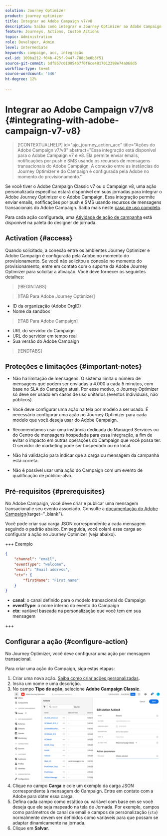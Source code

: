 ```yaml
---
solution: Journey Optimizer
product: journey optimizer
title: Integrar ao Adobe Campaign v7/v8
description: Saiba como integrar o Journey Optimizer ao Adobe Campaign v7/v8
feature: Journeys, Actions, Custom Actions
topic: Administration
role: Developer, Admin
level: Intermediate
keywords: campaign, acc, integração
exl-id: 109ba212-f04b-425f-9447-708c8e0b3f51
source-git-commit: bdf857c010854b7f0f6ce4817012398e74a068d5
workflow-type: tm+mt
source-wordcount: '546'
ht-degree: 12%

---
```


# Integrar ao Adobe Campaign v7/v8 {#integrating-with-adobe-campaign-v7-v8}

>[!CONTEXTUALHELP]
>id="ajo_journey_action_acc"
>title="Ações do Adobe Campaign v7/v8"
>abstract="Essa integração está disponível para o Adobe Campaign v7 e v8. Ela permite enviar emails, notificações por push e SMS usando os recursos de mensagens transacionais do Adobe Campaign. A conexão entre as instâncias do Journey Optimizer e do Campaign é configurada pela Adobe no momento do provisionamento."

Se você tiver o Adobe Campaign Classic v7 ou o Campaign v8, uma ação personalizada específica estará disponível em suas jornadas para integrar o Adobe Journey Optimizer e o Adobe Campaign. Essa integração permite enviar emails, notificações por push e SMS usando recursos de mensagens transacionais do Adobe Campaign. Saiba mais neste [caso de uso completo](../building-journeys/ajo-ac.md).

Para cada ação configurada, uma [Atividade de ação de campanha](../building-journeys/using-adobe-campaign-v7-v8.md) está disponível na paleta do designer de jornada.

## Activation {#access}

Quando solicitado, a conexão entre os ambientes Journey Optimizer e Adobe Campaign é configurada pela Adobe no momento do provisionamento. Se você não solicitou a conexão no momento do provisionamento, entre em contato com o suporte da Adobe Journey Optimizer para solicitar a ativação. Você deve fornecer os seguintes detalhes:

>[!BEGINTABS]

>[!TAB Para Adobe Journey Optimizer]

* ID da organização (Adobe OrgID)
* Nome da sandbox

>[!TAB Para Adobe Campaign]

* URL do servidor do Campaign
* URL do servidor em tempo real
* Sua versão do Adobe Campaign

>[!ENDTABS]


## Proteções e limitações {#important-notes}

* Não há limitação de mensagens. O sistema limita o número de mensagens que podem ser enviadas a 4.000 a cada 5 minutos, com base no SLA do Campaign atual. Por esse motivo, o Journey Optimizer só deve ser usado em casos de uso unitários (eventos individuais, não públicos).

* Você deve configurar uma ação na tela por modelo a ser usado. É necessário configurar uma ação no Journey Optimizer para cada modelo que você deseja usar do Adobe Campaign.

* Recomendamos usar uma instância dedicada do Managed Services ou do Centro de mensagens hospedada para essa integração, a fim de evitar o impacto em outras operações do Campaign que você possa ter. O servidor de marketing pode ser hospedado ou no local.<!--The build required is 21.1 Release Candidate or greater. -->

* Não há validação para indicar que a carga ou mensagem da campanha está correta.

* Não é possível usar uma ação do Campaign com um evento de qualificação de público-alvo.

## Pré-requisitos {#prerequisites}

No Adobe Campaign, você deve criar e publicar uma mensagem transacional e seu evento associado. Consulte a [documentação do Adobe Campaign](https://experienceleague.adobe.com/pt-br/docs/campaign/campaign-v8/send/real-time/transactional){target="_blank"}.

Você pode criar sua carga JSON correspondente a cada mensagem seguindo o padrão abaixo. Em seguida, você colará essa carga ao configurar a ação no Journey Optimizer (veja abaixo).

+++ Exemplo

```json
{
    "channel": "email",
    "eventType": "welcome",
    "email": "Email address",
    "ctx": {
        "firstName": "First name"
    }
}
```

* **canal**: o canal definido para o modelo transacional do Campaign
* **eventType**: o nome interno do evento do Campaign
* **ctx**: variável baseada na personalização que você tem em sua mensagem

+++

## Configurar a ação {#configure-action}

No Journey Optimizer, você deve configurar uma ação por mensagem transacional.

Para criar uma ação do Campaign, siga estas etapas:

1. Criar uma nova ação. [Saiba como criar ações personalizadas](../action/action.md).
1. Insira um nome e uma descrição.
1. No campo **Tipo de ação**, selecione **Adobe Campaign Classic**.
   ![](assets/accintegration1.png)
1. Clique no campo **Carga** e cole um exemplo da carga JSON correspondente à mensagem do Campaign. Entre em contato com a Adobe para obter essa carga.
1. Defina cada campo como estático ou variável com base em se você deseja que ele seja mapeado na tela de Jornada. Por exemplo, campos como parâmetros de canal de email e campos de personalização (`ctx`) normalmente devem ser definidos como variáveis para que possam se adaptar dinamicamente na jornada.
1. Clique em **Salvar**.

